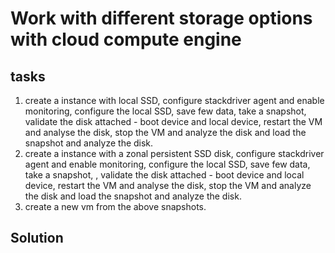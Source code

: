 # Work with different storage options with cloud compute engine

## tasks

1. create a instance with local SSD, configure stackdriver agent and enable monitoring, configure the local SSD, save few data, take a snapshot, validate the disk attached - boot device and local device, restart the VM and analyse the disk, stop the VM and analyze the disk and load the snapshot and analyze the disk.
2. create a instance with a zonal persistent SSD disk, configure stackdriver agent and enable monitoring, configure the local SSD, save few data, take a snapshot, , validate the disk attached - boot device and local device, restart the VM and analyse the disk, stop the VM and analyze the disk and load the snapshot and analyze the disk.
3. create a new vm from the above snapshots.

## Solution


